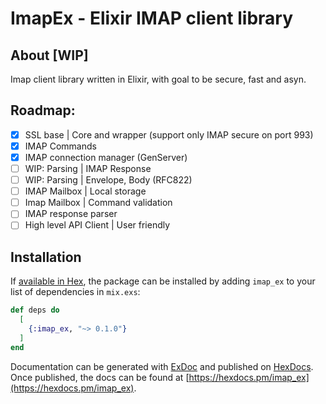 # ImapEx - Elixir IMAP client library

## About [WIP]

Imap client library written in Elixir, with goal to be secure, fast and asyn.

## Roadmap:

- [x] SSL base | Core and wrapper (support only IMAP secure on port 993)
- [x] IMAP Commands
- [x] IMAP connection manager (GenServer)
- [ ] WIP: Parsing | IMAP Response
- [ ] WIP: Parsing | Envelope, Body (RFC822)
- [ ] IMAP Mailbox | Local storage
- [ ] Imap Mailbox | Command validation
- [ ] IMAP response parser
- [ ] High level API Client | User friendly

## Installation

If [available in Hex](https://hex.pm/docs/publish), the package can be installed
by adding `imap_ex` to your list of dependencies in `mix.exs`:

```elixir
def deps do
  [
    {:imap_ex, "~> 0.1.0"}
  ]
end
```

Documentation can be generated with [ExDoc](https://github.com/elixir-lang/ex_doc)
and published on [HexDocs](https://hexdocs.pm). Once published, the docs can
be found at [https://hexdocs.pm/imap_ex](https://hexdocs.pm/imap_ex).
